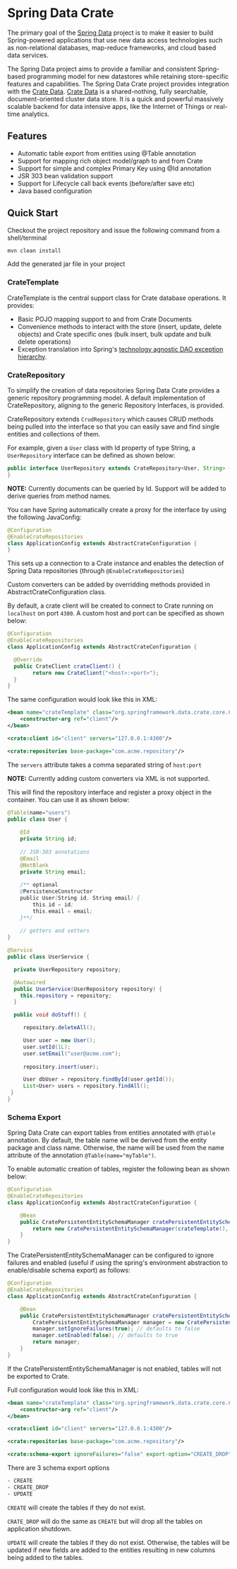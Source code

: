 # Spring Data Crate

The primary goal of the [Spring Data](http://projects.spring.io/spring-data) project is to make it easier to build Spring-powered applications that use new data access technologies such as non-relational databases, map-reduce frameworks, and cloud based data services.

The Spring Data project aims to provide a familiar and consistent Spring-based programming model for new datastores while retaining store-specific features and capabilities. The Spring Data Crate project provides integration with the [Crate Data](http://crate.io). [Crate Data](http://crate.io) is a shared-nothing, fully searchable, document-oriented cluster data store. It is a quick and powerful massively scalable backend for data intensive apps, like the Internet of Things or real-time analytics.

## Features

* Automatic table export from entities using @Table annotation
* Support for mapping rich object model/graph to and from Crate
* Support for simple and complex Primary Key using @Id annotation
* JSR 303 bean validation support
* Support for Lifecycle call back events (before/after save etc)
* Java based configuration

## Quick Start

Checkout the project repository and issue the following command from a shell/terminal

```sh
mvn clean install
```
Add the generated jar file in your project

### CrateTemplate

CrateTemplate is the central support class for Crate database operations. It provides:

* Basic POJO mapping support to and from Crate Documents
* Convenience methods to interact with the store (insert, update, delete objects) and Crate specific ones (bulk insert, bulk update and bulk delete operations)
* Exception translation into Spring's [technology agnostic DAO exception hierarchy](http://docs.spring.io/spring/docs/current/spring-framework-reference/html/dao.html#dao-exceptions).

### CrateRepository

To simplify the creation of data repositories Spring Data Crate provides a generic repository programming model. A default implementation of CrateRepository, aligning to the generic Repository Interfaces, is provided.  

CrateRepository extends `CrudRepository` which causes CRUD methods being pulled into the interface so that you can easily save and find single entities and collections of them.

For example, given a `User` class with Id property of type String, a `UserRepository` interface can be defined as shown below:

```java
public interface UserRepository extends CrateRepository<User, String> {
}
```

**NOTE:**
Currently documents can be queried by Id. Support will be added to derive queries from method names.

You can have Spring automatically create a proxy for the interface by using the following JavaConfig:

```java
@Configuration
@EnableCrateRepositories
class ApplicationConfig extends AbstractCrateConfiguration {
}
```
This sets up a connection to a Crate instance and enables the detection of Spring Data repositories (through `@EnableCrateRepositories`)

Custom converters can be added by overridding methods provided in AbstractCrateConfiguration class.

By default, a crate client will be created to connect to Crate running on `localhost` on port `4300`. A custom host and port can be specified as shown below:

```java
@Configuration
@EnableCrateRepositories
class ApplicationConfig extends AbstractCrateConfiguration {

  @Override
  public CrateClient crateClient() {
		return new CrateClient("<host>:<port>");
  }
}
```
The same configuration would look like this in XML:

```xml
<bean name="crateTemplate" class="org.springframework.data.crate.core.CrateTemplate">
	<constructor-arg ref="client"/>
</bean>

<crate:client id="client" servers="127.0.0.1:4300"/>

<crate:repositories base-package="com.acme.repository"/>
``` 

The `servers` attribute takes a comma separated string of `host:port`

**NOTE:**
Currently adding custom converters via XML is not supported.

This will find the repository interface and register a proxy object in the container. You can use it as shown below:

```java
@Table(name="users")
public class User {
	
	@Id
	private String id;
	
	// JSR-303 annotations
	@Email
	@NotBlank
	private String email;
	
	/** optional
	@PersistenceConstructor
	public User(String id, String email) {
		this.id = id;
		this.email = email;
	}**/
	
	// getters and setters
}
```

```java
@Service
public class UserService {

  private UserRepository repository;

  @Autowired
  public UserService(UserRepository repository) {
    this.repository = repository;
  }

  public void doStuff() {

     repository.deleteAll();

     User user = new User();
     user.setId(1L);
     user.setEmail("user@acme.com");
     
     repository.insert(user);

     User dbUser = repository.findById(user.getId());
     List<User> users = repository.findAll();
 }
}
```

### Schema Export

Spring Data Crate can export tables from entities annotated with `@Table` annotation. By default, the table name will be derived from the entity package and class name. Otherwise, the name will be used from the name attribute of the annotation `@Table(name="myTable")`.

To enable automatic creation of tables, register the following bean as shown below:

```java
@Configuration
@EnableCrateRepositories
class ApplicationConfig extends AbstractCrateConfiguration {

	@Bean
	public CratePersistentEntitySchemaManager cratePersistentEntitySchemaManager() throws Exception {
		return new CratePersistentEntitySchemaManager(crateTemplate(), CREATE_DROP);
	}
}
```
The CratePersistentEntitySchemaManager can be configured to ignore failures and enabled (useful if using the spring's environment abstraction to enable/disable schema export) as follows:

```java
@Configuration
@EnableCrateRepositories
class ApplicationConfig extends AbstractCrateConfiguration {

	@Bean
	public CratePersistentEntitySchemaManager cratePersistentEntitySchemaManager() throws Exception {
		CratePersistentEntitySchemaManager manager = new CratePersistentEntitySchemaManager(crateTemplate(), CREATE_DROP)
		manager.setIgnoreFailures(true); // defaults to false
		manager.setEnabled(false); // defaults to true
		return manager;
	}
}
```

If the CratePersistentEntitySchemaManager is not enabled, tables will not be exported to Crate.

Full configuration would look like this in XML:

```xml
<bean name="crateTemplate" class="org.springframework.data.crate.core.CrateTemplate">
	<constructor-arg ref="client"/>
</bean>

<crate:client id="client" servers="127.0.0.1:4300"/>

<crate:repositories base-package="com.acme.repository"/>

<crate:schema-export ignoreFailures="false" export-option="CREATE_DROP" enabled="true"/>
``` 

There are 3 schema export options

```sh
- CREATE
- CREATE_DROP
- UPDATE
```

`CREATE` will create the tables if they do not exist.

`CRATE_DROP` will do the same as `CREATE` but will drop all the tables on application shutdown.

`UPDATE` will create the tables if they do not exist. Otherwise, the tables will be updated if new fields are added to the entities resulting in new columns being added to the tables.   